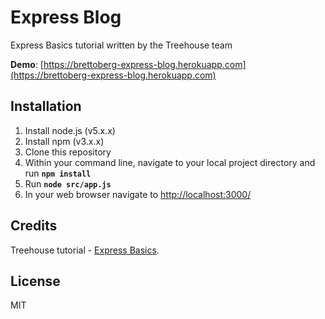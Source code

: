 # Express Blog

Express Basics tutorial written by the Treehouse team

**Demo**: [https://brettoberg-express-blog.herokuapp.com](https://brettoberg-express-blog.herokuapp.com)

## Installation
1. Install node.js (v5.x.x)
2. Install npm (v3.x.x)
3. Clone this repository
4. Within your command line, navigate to your local project directory and run **`npm install`**
5. Run **`node src/app.js`**
6. In your web browser navigate to [http://localhost:3000/](http://localhost:3000/)

## Credits

Treehouse tutorial - [Express Basics](https://teamtreehouse.com/library/express-basics).

## License

MIT
